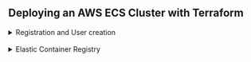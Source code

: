 ## Deploying an AWS ECS Cluster with Terraform

<details>
<br/>
<summary>Registration and User creation</summary>

![](screenshots/registered.png)
![](screenshots/user.png)

Also AWS CLI installed
![](screenshots/aws_version.png)

</details>
<br/>
<details>
<br/>
<summary>Elastic Container Registry</summary>


![](screenshots/provider.png)
> aws_caller_identity and aws_ecr_authorization_token are data sources that automatically
exports credentials for an ECR

<br/> 
Defined variable of repositories as list and used the `for_each` meta-argument and `toset` function
to declare multiple similar resources

![](screenshots/vars.png)

![](screenshots/erc.png)

>After repos had been created, removed repo state from terraform, so it'd not be destroyed
when switching it to a data source

![](screenshots/repos.png)

<br/> 
While building images, faced issue below and couldn't fix it.

![](screenshots/issue.png)
`docker_registry_image` strips the file permissions during handling of the context archive

https://github.com/kreuzwerker/terraform-provider-docker/issues/293

<br/>
Thus i resorted to traditional method: built images using docker-compose,
tagged and push with docker cli commands

![](screenshots/tags.png)
![](screenshots/aws_nginx.png)
![](screenshots/aws_node.png)
![](screenshots/aws_mongo.png)

</details>
